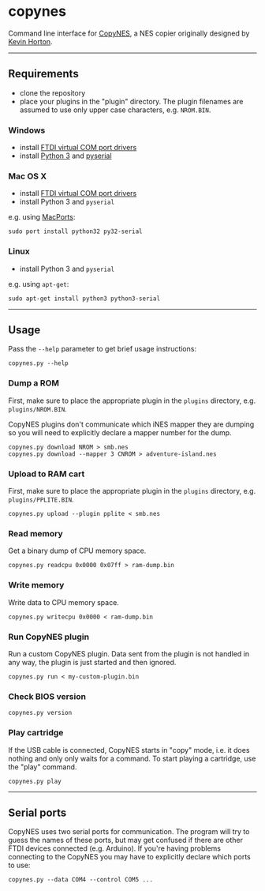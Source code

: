 # copynes
Command line interface for [CopyNES](http://www.retrousb.com/product_info.php?products_id=36), a NES copier originally designed by [Kevin Horton](http://kevtris.org/Projects/copynes/).

---

## Requirements

- clone the repository
- place your plugins in the "plugin" directory. The plugin filenames are assumed to use only upper case characters, e.g. `NROM.BIN`.

### Windows
- install [FTDI virtual COM port drivers](http://www.ftdichip.com/Drivers/VCP.htm)
- install [Python 3](http://www.python.org/download/releases/3.2.3/) and [pyserial](http://www.lfd.uci.edu/~gohlke/pythonlibs/#pyserial)

### Mac OS X

- install [FTDI virtual COM port drivers](http://www.ftdichip.com/Drivers/VCP.htm)
- install Python 3 and `pyserial`

e.g. using [MacPorts](http://www.macports.org/):

    sudo port install python32 py32-serial

### Linux
- install Python 3 and `pyserial`

e.g. using `apt-get`:

    sudo apt-get install python3 python3-serial

---

## Usage

Pass the `--help` parameter to get brief usage instructions:

    copynes.py --help

### Dump a ROM
First, make sure to place the appropriate plugin in the `plugins` directory, e.g. `plugins/NROM.BIN`.

CopyNES plugins don't communicate which iNES mapper they are dumping so you will need to explicitly declare a mapper number for the dump.

    copynes.py download NROM > smb.nes
    copynes.py download --mapper 3 CNROM > adventure-island.nes

### Upload to RAM cart
First, make sure to place the appropriate plugin in the `plugins` directory, e.g. `plugins/PPLITE.BIN`.

    copynes.py upload --plugin pplite < smb.nes

### Read memory
Get a binary dump of CPU memory space.

    copynes.py readcpu 0x0000 0x07ff > ram-dump.bin

### Write memory
Write data to CPU memory space.

    copynes.py writecpu 0x0000 < ram-dump.bin

### Run CopyNES plugin
Run a custom CopyNES plugin. Data sent from the plugin is not handled in any way, the plugin is just started and then ignored.

    copynes.py run < my-custom-plugin.bin

### Check BIOS version

    copynes.py version

### Play cartridge

If the USB cable is connected, CopyNES starts in "copy" mode, i.e. it does nothing and only only waits for a command. To start playing a cartridge, use the "play" command.

    copynes.py play

---

## Serial ports

CopyNES uses two serial ports for communication. The program will try to guess the names of these ports, but may get confused if there are other FTDI devices connected (e.g. Arduino). If you're having problems connecting to the CopyNES you may have to explicitly declare which ports to use:

    copynes.py --data COM4 --control COM5 ...